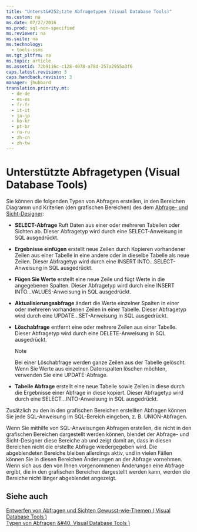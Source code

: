 ```yaml
---
title: "Unterst&#252;tzte Abfragetypen (Visual Database Tools)"
ms.custom: na
ms.date: 07/27/2016
ms.prod: sql-non-specified
ms.reviewer: na
ms.suite: na
ms.technology: 
  - tools-ssms
ms.tgt_pltfrm: na
ms.topic: article
ms.assetid: 72b9116c-c128-4078-a78d-257a2955a3f6
caps.latest.revision: 3
caps.handback.revision: 3
manager: jhubbard
translation.priority.mt: 
  - de-de
  - es-es
  - fr-fr
  - it-it
  - ja-jp
  - ko-kr
  - pt-br
  - ru-ru
  - zh-cn
  - zh-tw
---
```

# Unterst&#252;tzte Abfragetypen (Visual Database Tools)
Sie können die folgenden Typen von Abfragen erstellen, in den Bereichen Diagramm und Kriterien (den grafischen Bereichen) des dem [Abfrage- und Sicht-Designer](../content/Query-and-View-Designer-Tools--Visual-Database-Tools-.md):  
  
-   **SELECT-Abfrage** Ruft Daten aus einer oder mehreren Tabellen oder Sichten ab. Dieser Abfragetyp wird durch eine SELECT-Anweisung in SQL ausgedrückt.  
  
-   **Ergebnisse einfügen** erstellt neue Zeilen durch Kopieren vorhandener Zeilen aus einer Tabelle in eine andere oder in dieselbe Tabelle als neue Zeilen. Dieser Abfragetyp wird durch eine INSERT INTO...SELECT-Anweisung in SQL ausgedrückt.  
  
-   **Fügen Sie Werte** erstellt eine neue Zeile und fügt Werte in die angegebenen Spalten. Dieser Abfragetyp wird durch eine INSERT INTO...VALUES-Anweisung in SQL ausgedrückt.  
  
-   **Aktualisierungsabfrage** ändert die Werte einzelner Spalten in einer oder mehreren vorhandenen Zeilen in einer Tabelle. Dieser Abfragetyp wird durch eine UPDATE…SET-Anweisung in SQL ausgedrückt.  
  
-   **Löschabfrage** entfernt eine oder mehrere Zeilen aus einer Tabelle. Dieser Abfragetyp wird durch eine DELETE-Anweisung in SQL ausgedrückt.  
  
    > [!NOTE]  
    > Bei einer Löschabfrage werden ganze Zeilen aus der Tabelle gelöscht. Wenn Sie Werte aus einzelnen Datenspalten löschen möchten, verwenden Sie eine UPDATE-Abfrage.  
  
-   **Tabelle Abfrage** erstellt eine neue Tabelle sowie Zeilen in diese durch die Ergebnisse einer Abfrage in diese kopiert. Dieser Abfragetyp wird durch eine SELECT...INTO-Anweisung in SQL ausgedrückt.  
  
Zusätzlich zu den in den grafischen Bereichen erstellten Abfragen können Sie jede SQL-Anweisung im SQL-Bereich eingeben, z. B. UNION-Abfragen.  
  
Wenn Sie mithilfe von SQL-Anweisungen Abfragen erstellen, die nicht in den grafischen Bereichen dargestellt werden können, blendet der Abfrage- und Sicht-Designer diese Bereiche ab und zeigt damit an, dass in diesen Bereichen nicht die erstellte Abfrage wiedergegeben wird. Die abgeblendeten Bereiche bleiben allerdings aktiv, und in vielen Fällen können Sie in diesen Bereichen Änderungen an der Abfrage vornehmen. Wenn sich aus den von Ihnen vorgenommenen Änderungen eine Abfrage ergibt, die in den grafischen Bereichen dargestellt werden kann, werden die Bereiche nicht länger abgeblendet angezeigt.  
  
## Siehe auch  
[Entwerfen von Abfragen und Sichten Gewusst-wie-Themen &#40; Visual Database Tools &#41;](../content/Design-Queries-and-Views-How-to-Topics--Visual-Database-Tools-.md)  
[Typen von Abfragen &#40. Visual Database Tools &#41;](../content/Types-of-Queries--Visual-Database-Tools-.md)  
  
